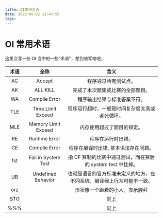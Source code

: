 ```yaml
---
title: OI常用术语
date: 2022-06-02 11:44:59
tags:
---
```

# OI 常用术语

这里会写一些 OI 当中的一些"术语"，想到啥写啥吧。

| 术语 | 全称 | 含义 |
| :----------: | :----------: | :----------: |
| AC | Accept | 程序通过所有测试点。 |
| AK | ALL KILL | 完成了本次题集或比赛的全部题目。 |
| WA | Compile Error | 程序输出结果与标准答案不符。 |
| TLE | Time Limit Exceed | 程序运行超时，一般是时间复杂度太高或者死循环。 |
| MLE | Memory Limit Exceed | 内存使用超过了题目的规定。 |
| RE | Runtime Error | 程序在运行时出错。 |
| CE | Compile Error | 程序在编译时出错, 基本语法存在问题。 |
| fst | Fail in System Test | 指 CF 赛制的比赛中通过测试，而在赛后的 system test 中挂掉。 |
| UB | Undefined Behavior | 也就是语言的官方标准未定义的地方，在不同系统，编译器上行为可能不一致。 |
| orz |  | 形状像一个跪着的小人，表示膜拜 |
| STO |  | 同上 |
| %%% |  | 同上 |